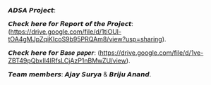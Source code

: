𝘼𝘿𝙎𝘼 𝙋𝙧𝙤𝙟𝙚𝙘𝙩:    

𝘾𝙝𝙚𝙘𝙠 𝙝𝙚𝙧𝙚 𝙛𝙤𝙧 𝑹𝙚𝙥𝙤𝙧𝙩 𝙤𝙛 𝙩𝙝𝙚 𝑷𝙧𝙤𝙟𝙚𝙘𝙩: 
  (https://drive.google.com/file/d/1tiOUl-tOA4gMJpZqiKIcoS9b95PRQAm8/view?usp=sharing).  

𝘾𝙝𝙚𝙘𝙠 𝙝𝙚𝙧𝙚 𝙛𝙤𝙧 𝑩𝒂𝒔𝒆 𝒑𝒂𝒑𝒆𝒓: 
  (https://drive.google.com/file/d/1ve-ZBT49pQbxIl4IRfsLCjAzP1nBMwZU/view).  

𝙏𝙚𝙖𝙢 𝙢𝙚𝙢𝙗𝙚𝙧𝙨: 𝘼𝙟𝙖𝙮 𝙎𝙪𝙧𝙮𝙖 & 𝘽𝙧𝙞𝙟𝙪 𝘼𝙣𝙖𝙣𝙙.
